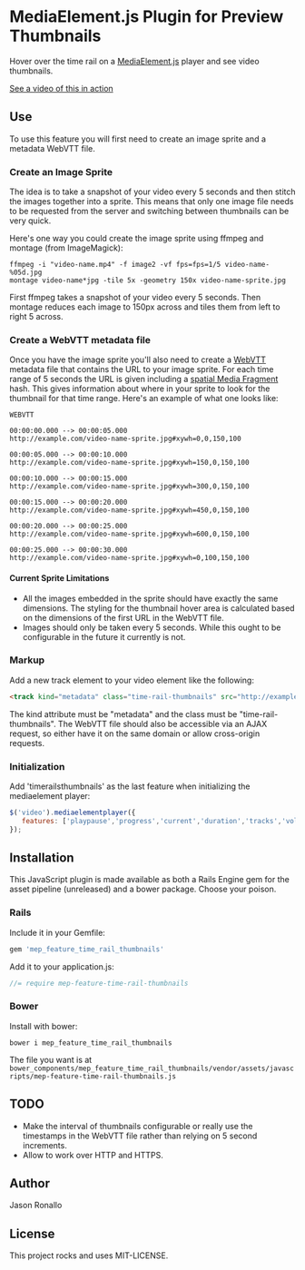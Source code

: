 # MediaElement.js Plugin for Preview Thumbnails

Hover over the time rail on a [MediaElement.js](http://mediaelementjs.com/) player and see video thumbnails.

[See a video of this in action](http://jronallo.github.io/mep-feature-time-rail-thumbnails/)

## Use

To use this feature you will first need to create an image sprite and a metadata WebVTT file.

### Create an Image Sprite

The idea is to take a snapshot of your video every 5 seconds and then stitch the images together into a sprite. This means that only one image file needs to be requested from the server and switching between thumbnails can be very quick. 

Here's one way you could create the image sprite using ffmpeg and montage (from ImageMagick):

```
ffmpeg -i "video-name.mp4" -f image2 -vf fps=fps=1/5 video-name-%05d.jpg
montage video-name*jpg -tile 5x -geometry 150x video-name-sprite.jpg
```

First ffmpeg takes a snapshot of your video every 5 seconds. Then montage reduces each image to 150px across and tiles them from left to right 5 across.

### Create a WebVTT metadata file

Once you have the image sprite you'll also need to create a [WebVTT](http://docs.webplatform.org/wiki/concepts/VTT_Captioning) metadata file that contains the URL to your image sprite. For each time range of 5 seconds the URL is given including a [spatial Media Fragment](http://www.w3.org/TR/media-frags/) hash. This gives information about where in your sprite to look for the thumbnail for that time range. Here's an example of what one looks like:

```
WEBVTT

00:00:00.000 --> 00:00:05.000
http://example.com/video-name-sprite.jpg#xywh=0,0,150,100

00:00:05.000 --> 00:00:10.000
http://example.com/video-name-sprite.jpg#xywh=150,0,150,100

00:00:10.000 --> 00:00:15.000
http://example.com/video-name-sprite.jpg#xywh=300,0,150,100

00:00:15.000 --> 00:00:20.000
http://example.com/video-name-sprite.jpg#xywh=450,0,150,100

00:00:20.000 --> 00:00:25.000
http://example.com/video-name-sprite.jpg#xywh=600,0,150,100

00:00:25.000 --> 00:00:30.000
http://example.com/video-name-sprite.jpg#xywh=0,100,150,100
```

#### Current Sprite Limitations
- All the images embedded in the sprite should have exactly the same dimensions. The styling for the thumbnail hover area is calculated based on the dimensions of the first URL in the WebVTT file.
- Images should only be taken every 5 seconds. While this ought to be configurable in the future it currently is not.

### Markup

Add a new track element to your video element like the following:

```html
<track kind="metadata" class="time-rail-thumbnails" src="http://example.com/video-name-sprite.vtt"></track>
```

The kind attribute must be "metadata" and the class must be "time-rail-thumbnails". The WebVTT file should also be accessible via an AJAX request, so either have it on the same domain or allow cross-origin requests.

### Initialization

Add 'timerailsthumbnails' as the last feature when initializing the mediaelement player:

```javascript
$('video').mediaelementplayer({
   features: ['playpause','progress','current','duration','tracks','volume', 'timerailthumbnails']
});
```

## Installation

This JavaScript plugin is made available as both a Rails Engine gem for the asset pipeline (unreleased) and a bower package. Choose your poison.

### Rails

Include it in your Gemfile:
```ruby
gem 'mep_feature_time_rail_thumbnails'
```

Add it to your application.js:
```javascript
//= require mep-feature-time-rail-thumbnails
```

### Bower

Install with bower:
```
bower i mep_feature_time_rail_thumbnails
```

The file you want is at `bower_components/mep_feature_time_rail_thumbnails/vendor/assets/javascripts/mep-feature-time-rail-thumbnails.js`

## TODO

- Make the interval of thumbnails configurable or really use the timestamps in the WebVTT file rather than relying on 5 second increments.
- Allow to work over HTTP and HTTPS.

## Author

Jason Ronallo

## License

This project rocks and uses MIT-LICENSE.
